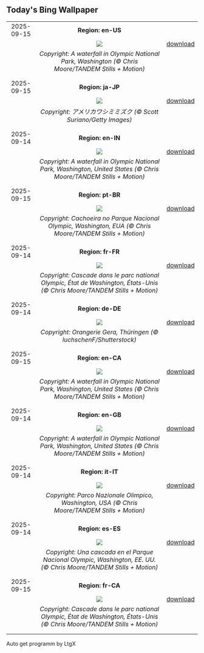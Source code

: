 ## Today's Bing Wallpaper
|      |      |      |
| :----: | :----: | :----: |
|2025-09-15|**Region: en-US**||
||![](https://www.bing.com/th?id=OHR.HohWaterfall_EN-US9003533736_UHD.jpg&pid=hp&w=1152&h=648&rs=1&c=4)| [download](https://www.bing.com/th?id=OHR.HohWaterfall_EN-US9003533736_UHD.jpg)|
||*Copyright: A waterfall in Olympic National Park, Washington (© Chris Moore/TANDEM Stills + Motion)*
||
|||
|2025-09-15|**Region: ja-JP**||
||![](https://www.bing.com/th?id=OHR.AgedDay2025_JA-JP9424136979_UHD.jpg&pid=hp&w=1152&h=648&rs=1&c=4)| [download](https://www.bing.com/th?id=OHR.AgedDay2025_JA-JP9424136979_UHD.jpg)|
||*Copyright: アメリカワシミミズク (© Scott Suriano/Getty Images)*
||
|||
|2025-09-14|**Region: en-IN**||
||![](https://www.bing.com/th?id=OHR.HohWaterfall_EN-IN1403285660_UHD.jpg&pid=hp&w=1152&h=648&rs=1&c=4)| [download](https://www.bing.com/th?id=OHR.HohWaterfall_EN-IN1403285660_UHD.jpg)|
||*Copyright: A waterfall in Olympic National Park, Washington, United States (© Chris Moore/TANDEM Stills + Motion)*
||
|||
|2025-09-15|**Region: pt-BR**||
||![](https://www.bing.com/th?id=OHR.HohWaterfall_PT-BR6671892401_UHD.jpg&pid=hp&w=1152&h=648&rs=1&c=4)| [download](https://www.bing.com/th?id=OHR.HohWaterfall_PT-BR6671892401_UHD.jpg)|
||*Copyright: Cachoeira no Parque Nacional Olympic, Washington, EUA (© Chris  Moore/TANDEM Stills + Motion)*
||
|||
|2025-09-14|**Region: fr-FR**||
||![](https://www.bing.com/th?id=OHR.HohWaterfall_FR-FR5951351854_UHD.jpg&pid=hp&w=1152&h=648&rs=1&c=4)| [download](https://www.bing.com/th?id=OHR.HohWaterfall_FR-FR5951351854_UHD.jpg)|
||*Copyright: Cascade dans le parc national Olympic, État de Washington, États-Unis (© Chris Moore/TANDEM Stills + Motion)*
||
|||
|2025-09-14|**Region: de-DE**||
||![](https://www.bing.com/th?id=OHR.GeraOrangerie_DE-DE0955611584_UHD.jpg&pid=hp&w=1152&h=648&rs=1&c=4)| [download](https://www.bing.com/th?id=OHR.GeraOrangerie_DE-DE0955611584_UHD.jpg)|
||*Copyright: Orangerie Gera, Thüringen (© luchschenF/Shutterstock)*
||
|||
|2025-09-15|**Region: en-CA**||
||![](https://www.bing.com/th?id=OHR.HohWaterfall_EN-CA7082475802_UHD.jpg&pid=hp&w=1152&h=648&rs=1&c=4)| [download](https://www.bing.com/th?id=OHR.HohWaterfall_EN-CA7082475802_UHD.jpg)|
||*Copyright: A waterfall in Olympic National Park, Washington, United States (© Chris Moore/TANDEM Stills + Motion)*
||
|||
|2025-09-14|**Region: en-GB**||
||![](https://www.bing.com/th?id=OHR.HohWaterfall_EN-GB2323691969_UHD.jpg&pid=hp&w=1152&h=648&rs=1&c=4)| [download](https://www.bing.com/th?id=OHR.HohWaterfall_EN-GB2323691969_UHD.jpg)|
||*Copyright: A waterfall in Olympic National Park, Washington, United States (© Chris Moore/TANDEM Stills + Motion)*
||
|||
|2025-09-14|**Region: it-IT**||
||![](https://www.bing.com/th?id=OHR.HohWaterfall_IT-IT5534141652_UHD.jpg&pid=hp&w=1152&h=648&rs=1&c=4)| [download](https://www.bing.com/th?id=OHR.HohWaterfall_IT-IT5534141652_UHD.jpg)|
||*Copyright: Parco Nazionale Olimpico, Washington, USA (© Chris Moore/TANDEM Stills + Motion)*
||
|||
|2025-09-14|**Region: es-ES**||
||![](https://www.bing.com/th?id=OHR.HohWaterfall_ES-ES8372999914_UHD.jpg&pid=hp&w=1152&h=648&rs=1&c=4)| [download](https://www.bing.com/th?id=OHR.HohWaterfall_ES-ES8372999914_UHD.jpg)|
||*Copyright: Una cascada en el Parque Nacional Olympic, Washington, EE. UU. (© Chris Moore/TANDEM Stills + Motion)*
||
|||
|2025-09-15|**Region: fr-CA**||
||![](https://www.bing.com/th?id=OHR.HohWaterfall_FR-CA7726567237_UHD.jpg&pid=hp&w=1152&h=648&rs=1&c=4)| [download](https://www.bing.com/th?id=OHR.HohWaterfall_FR-CA7726567237_UHD.jpg)|
||*Copyright: Cascade dans le parc national Olympic, État de Washington, États-Unis (© Chris Moore/TANDEM Stills + Motion)*
||
|||

Auto get programm by LtgX
